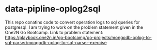 # data-pipline-oplog2sql

This repo conatins code to convert operation logs to sql queries for postgresql. I am trying to work on the problem statement given in the One2N Go Bootcamp.
Link to problem statement: https://playbook.one2n.in/go-bootcamp/go-projects/mongodb-oplog-to-sql-parser/mongodb-oplog-to-sql-parser-exercise
